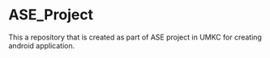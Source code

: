 # ASE_Project
This a repository that is created as part of ASE project in UMKC for creating android application.
